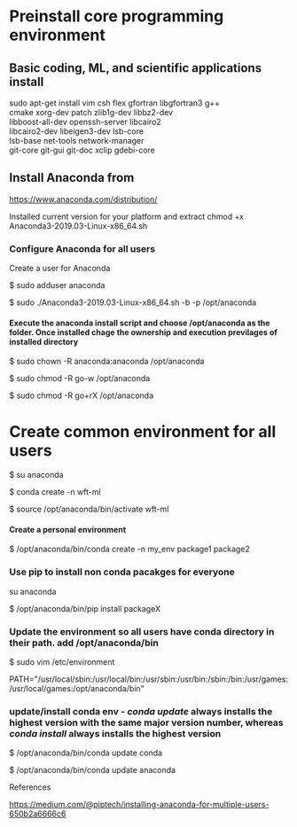 # Preinstall core programming environment


## Basic coding, ML, and scientific applications install
sudo apt-get install vim csh flex gfortran libgfortran3 g++ \
                     cmake xorg-dev patch zlib1g-dev libbz2-dev \
                     libboost-all-dev openssh-server libcairo2 \
                     libcairo2-dev libeigen3-dev lsb-core \
                     lsb-base net-tools network-manager \
                     git-core git-gui git-doc xclip gdebi-core
                     


## Install Anaconda from 
https://www.anaconda.com/distribution/

Installed current version for your platform and extract
chmod +x Anaconda3-2019.03-Linux-x86_64.sh

### Configure Anaconda for all users
Create a user for Anaconda

$ sudo adduser anaconda

$ sudo ./Anaconda3-2019.03-Linux-x86_64.sh -b -p /opt/anaconda


#### Execute the anaconda install script and choose /opt/anaconda as the folder. Once installed chage the ownership and execution previlages of installed directory

$ sudo chown -R anaconda:anaconda /opt/anaconda 

$ sudo chmod -R go-w /opt/anaconda 

$ sudo chmod -R go+rX /opt/anaconda

# Create common environment for all users

$ su anaconda

$ conda create -n wft-ml

$ source /opt/anaconda/bin/activate wft-ml

#### Create a personal environment

$ /opt/anaconda/bin/conda create -n my_env package1 package2

### Use pip to install non conda pacakges for everyone

su anaconda

$ /opt/anaconda/bin/pip install packageX


### Update the environment so all users have conda directory in their path. add /opt/anaconda/bin

$ sudo vim /etc/environment

PATH="/usr/local/sbin:/usr/local/bin:/usr/sbin:/usr/bin:/sbin:/bin:/usr/games:/usr/local/games:/opt/anaconda/bin"


### update/install conda env - _conda update_ always installs the highest version with the same major version number, whereas _conda install_ always installs the highest version

$ /opt/anaconda/bin/conda update conda

$ /opt/anaconda/bin/conda update anaconda


References

https://medium.com/@pjptech/installing-anaconda-for-multiple-users-650b2a6666c6
